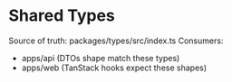 # Shared Types

Source of truth: packages/types/src/index.ts
Consumers:
- apps/api (DTOs shape match these types)
- apps/web (TanStack hooks expect these shapes)

